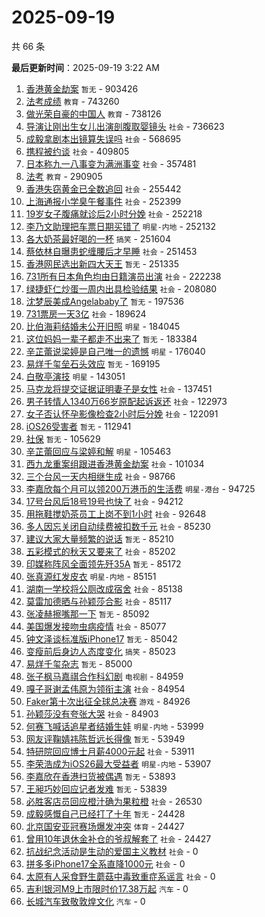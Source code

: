 # 2025-09-19

共 66 条


<!-- BEGIN -->

**最后更新时间**：2025-09-19 3:22 AM
1. [香港黄金劫案](https://m.weibo.cn/search?containerid=100103type%3D1%26t%3D10%26q%3D%23%E9%A6%99%E6%B8%AF%E9%BB%84%E9%87%91%E5%8A%AB%E6%A1%88%23&stream_entry_id=31&isnewpage=1&extparam=seat%3D1%26lcate%3D5001%26filter_type%3Drealtimehot%26q%3D%2523%25E9%25A6%2599%25E6%25B8%25AF%25E9%25BB%2584%25E9%2587%2591%25E5%258A%25AB%25E6%25A1%2588%2523%26band_rank%3D1%26dgr%3D0%26cate%3D5001%26realpos%3D1%26c_type%3D31%26stream_entry_id%3D31%26pos%3D0%26flag%3D16%26display_time%3D1758213250%26pre_seqid%3D17582132504310235533005) `暂无` - 903426
2. [法考成绩](https://m.weibo.cn/search?containerid=100103type%3D1%26t%3D10%26q%3D%E6%B3%95%E8%80%83%E6%88%90%E7%BB%A9&stream_entry_id=31&isnewpage=1&extparam=seat%3D1%26lcate%3D5001%26filter_type%3Drealtimehot%26q%3D%25E6%25B3%2595%25E8%2580%2583%25E6%2588%2590%25E7%25BB%25A9%26band_rank%3D2%26dgr%3D0%26cate%3D5001%26realpos%3D2%26c_type%3D31%26stream_entry_id%3D31%26pos%3D1%26flag%3D1%26display_time%3D1758213250%26pre_seqid%3D17582132504310235533005) `教育` - 743260
3. [做光荣自豪的中国人](https://m.weibo.cn/search?containerid=100103type%3D1%26t%3D10%26q%3D%23%E5%81%9A%E5%85%89%E8%8D%A3%E8%87%AA%E8%B1%AA%E7%9A%84%E4%B8%AD%E5%9B%BD%E4%BA%BA%23&stream_entry_id=31&isnewpage=1&extparam=seat%3D1%26lcate%3D5001%26filter_type%3Drealtimehot%26q%3D%2523%25E5%2581%259A%25E5%2585%2589%25E8%258D%25A3%25E8%2587%25AA%25E8%25B1%25AA%25E7%259A%2584%25E4%25B8%25AD%25E5%259B%25BD%25E4%25BA%25BA%2523%26band_rank%3D3%26dgr%3D0%26cate%3D5001%26realpos%3D3%26c_type%3D31%26stream_entry_id%3D31%26pos%3D2%26flag%3D0%26display_time%3D1758213250%26pre_seqid%3D17582132504310235533005) `教育` - 738126
4. [导演让刚出生女儿出演剖腹取婴镜头](https://m.weibo.cn/search?containerid=100103type%3D1%26t%3D10%26q%3D%23%E5%AF%BC%E6%BC%94%E8%AE%A9%E5%88%9A%E5%87%BA%E7%94%9F%E5%A5%B3%E5%84%BF%E5%87%BA%E6%BC%94%E5%89%96%E8%85%B9%E5%8F%96%E5%A9%B4%E9%95%9C%E5%A4%B4%23&stream_entry_id=31&isnewpage=1&extparam=seat%3D1%26lcate%3D5001%26filter_type%3Drealtimehot%26q%3D%2523%25E5%25AF%25BC%25E6%25BC%2594%25E8%25AE%25A9%25E5%2588%259A%25E5%2587%25BA%25E7%2594%259F%25E5%25A5%25B3%25E5%2584%25BF%25E5%2587%25BA%25E6%25BC%2594%25E5%2589%2596%25E8%2585%25B9%25E5%258F%2596%25E5%25A9%25B4%25E9%2595%259C%25E5%25A4%25B4%2523%26band_rank%3D4%26dgr%3D0%26cate%3D5001%26realpos%3D4%26c_type%3D31%26stream_entry_id%3D31%26pos%3D4%26flag%3D2%26display_time%3D1758213250%26pre_seqid%3D17582132504310235533005) `社会` - 736623
5. [成毅拿剧本出镜算失误吗](https://m.weibo.cn/search?containerid=100103type%3D1%26t%3D10%26q%3D%23%E6%88%90%E6%AF%85%E6%8B%BF%E5%89%A7%E6%9C%AC%E5%87%BA%E9%95%9C%E7%AE%97%E5%A4%B1%E8%AF%AF%E5%90%97%23&stream_entry_id=31&isnewpage=1&extparam=seat%3D1%26lcate%3D5001%26filter_type%3Drealtimehot%26q%3D%2523%25E6%2588%2590%25E6%25AF%2585%25E6%258B%25BF%25E5%2589%25A7%25E6%259C%25AC%25E5%2587%25BA%25E9%2595%259C%25E7%25AE%2597%25E5%25A4%25B1%25E8%25AF%25AF%25E5%2590%2597%2523%26band_rank%3D5%26dgr%3D0%26cate%3D5001%26realpos%3D5%26c_type%3D31%26stream_entry_id%3D31%26pos%3D5%26flag%3D1%26display_time%3D1758213250%26pre_seqid%3D17582132504310235533005) `社会` - 568695
6. [携程被约谈](https://m.weibo.cn/search?containerid=100103type%3D1%26t%3D10%26q%3D%23%E6%90%BA%E7%A8%8B%E8%A2%AB%E7%BA%A6%E8%B0%88%23&stream_entry_id=31&isnewpage=1&extparam=seat%3D1%26lcate%3D5001%26filter_type%3Drealtimehot%26q%3D%2523%25E6%2590%25BA%25E7%25A8%258B%25E8%25A2%25AB%25E7%25BA%25A6%25E8%25B0%2588%2523%26band_rank%3D6%26dgr%3D0%26cate%3D5001%26realpos%3D6%26c_type%3D31%26stream_entry_id%3D31%26pos%3D6%26flag%3D0%26display_time%3D1758213250%26pre_seqid%3D17582132504310235533005) `社会` - 409805
7. [日本称九一八事变为满洲事变](https://m.weibo.cn/search?containerid=100103type%3D1%26t%3D10%26q%3D%23%E6%97%A5%E6%9C%AC%E7%A7%B0%E4%B9%9D%E4%B8%80%E5%85%AB%E4%BA%8B%E5%8F%98%E4%B8%BA%E6%BB%A1%E6%B4%B2%E4%BA%8B%E5%8F%98%23&stream_entry_id=31&isnewpage=1&extparam=seat%3D1%26lcate%3D5001%26filter_type%3Drealtimehot%26q%3D%2523%25E6%2597%25A5%25E6%259C%25AC%25E7%25A7%25B0%25E4%25B9%259D%25E4%25B8%2580%25E5%2585%25AB%25E4%25BA%258B%25E5%258F%2598%25E4%25B8%25BA%25E6%25BB%25A1%25E6%25B4%25B2%25E4%25BA%258B%25E5%258F%2598%2523%26band_rank%3D7%26dgr%3D0%26cate%3D5001%26realpos%3D7%26c_type%3D31%26stream_entry_id%3D31%26pos%3D8%26flag%3D0%26display_time%3D1758213250%26pre_seqid%3D17582132504310235533005) `社会` - 357481
8. [法考](https://m.weibo.cn/search?containerid=100103type%3D1%26t%3D10%26q%3D%E6%B3%95%E8%80%83&stream_entry_id=31&isnewpage=1&extparam=seat%3D1%26lcate%3D5001%26filter_type%3Drealtimehot%26q%3D%25E6%25B3%2595%25E8%2580%2583%26band_rank%3D8%26dgr%3D0%26cate%3D5001%26realpos%3D8%26c_type%3D31%26stream_entry_id%3D31%26pos%3D9%26flag%3D1%26display_time%3D1758213250%26pre_seqid%3D17582132504310235533005) `教育` - 290905
9. [香港失窃黄金已全数追回](https://m.weibo.cn/search?containerid=100103type%3D1%26t%3D10%26q%3D%23%E9%A6%99%E6%B8%AF%E5%A4%B1%E7%AA%83%E9%BB%84%E9%87%91%E5%B7%B2%E5%85%A8%E6%95%B0%E8%BF%BD%E5%9B%9E%23&stream_entry_id=31&isnewpage=1&extparam=seat%3D1%26lcate%3D5001%26filter_type%3Drealtimehot%26q%3D%2523%25E9%25A6%2599%25E6%25B8%25AF%25E5%25A4%25B1%25E7%25AA%2583%25E9%25BB%2584%25E9%2587%2591%25E5%25B7%25B2%25E5%2585%25A8%25E6%2595%25B0%25E8%25BF%25BD%25E5%259B%259E%2523%26band_rank%3D9%26dgr%3D0%26cate%3D5001%26realpos%3D9%26c_type%3D31%26stream_entry_id%3D31%26pos%3D10%26flag%3D0%26display_time%3D1758213250%26pre_seqid%3D17582132504310235533005) `社会` - 255442
10. [上海通报小学臭午餐事件](https://m.weibo.cn/search?containerid=100103type%3D1%26t%3D10%26q%3D%23%E4%B8%8A%E6%B5%B7%E9%80%9A%E6%8A%A5%E5%B0%8F%E5%AD%A6%E8%87%AD%E5%8D%88%E9%A4%90%E4%BA%8B%E4%BB%B6%23&stream_entry_id=31&isnewpage=1&extparam=seat%3D1%26lcate%3D5001%26filter_type%3Drealtimehot%26q%3D%2523%25E4%25B8%258A%25E6%25B5%25B7%25E9%2580%259A%25E6%258A%25A5%25E5%25B0%258F%25E5%25AD%25A6%25E8%2587%25AD%25E5%258D%2588%25E9%25A4%2590%25E4%25BA%258B%25E4%25BB%25B6%2523%26band_rank%3D10%26dgr%3D0%26cate%3D5001%26realpos%3D10%26c_type%3D31%26stream_entry_id%3D31%26pos%3D11%26flag%3D0%26display_time%3D1758213250%26pre_seqid%3D17582132504310235533005) `社会` - 252399
11. [19岁女子腹痛就诊后2小时分娩](https://m.weibo.cn/search?containerid=100103type%3D1%26t%3D10%26q%3D%2319%E5%B2%81%E5%A5%B3%E5%AD%90%E8%85%B9%E7%97%9B%E5%B0%B1%E8%AF%8A%E5%90%8E2%E5%B0%8F%E6%97%B6%E5%88%86%E5%A8%A9%23&stream_entry_id=31&isnewpage=1&extparam=seat%3D1%26lcate%3D5001%26filter_type%3Drealtimehot%26q%3D%252319%25E5%25B2%2581%25E5%25A5%25B3%25E5%25AD%2590%25E8%2585%25B9%25E7%2597%259B%25E5%25B0%25B1%25E8%25AF%258A%25E5%2590%258E2%25E5%25B0%258F%25E6%2597%25B6%25E5%2588%2586%25E5%25A8%25A9%2523%26band_rank%3D11%26dgr%3D0%26cate%3D5001%26realpos%3D11%26c_type%3D31%26stream_entry_id%3D31%26pos%3D12%26flag%3D2%26display_time%3D1758213250%26pre_seqid%3D17582132504310235533005) `社会` - 252218
12. [李乃文助理把车票日期买错了](https://m.weibo.cn/search?containerid=100103type%3D1%26t%3D10%26q%3D%23%E6%9D%8E%E4%B9%83%E6%96%87%E5%8A%A9%E7%90%86%E6%8A%8A%E8%BD%A6%E7%A5%A8%E6%97%A5%E6%9C%9F%E4%B9%B0%E9%94%99%E4%BA%86%23&stream_entry_id=31&isnewpage=1&extparam=seat%3D1%26lcate%3D5001%26filter_type%3Drealtimehot%26q%3D%2523%25E6%259D%258E%25E4%25B9%2583%25E6%2596%2587%25E5%258A%25A9%25E7%2590%2586%25E6%258A%258A%25E8%25BD%25A6%25E7%25A5%25A8%25E6%2597%25A5%25E6%259C%259F%25E4%25B9%25B0%25E9%2594%2599%25E4%25BA%2586%2523%26band_rank%3D12%26dgr%3D0%26cate%3D5001%26realpos%3D12%26c_type%3D31%26stream_entry_id%3D31%26pos%3D13%26flag%3D2%26display_time%3D1758213250%26pre_seqid%3D17582132504310235533005) `明星-内地` - 252132
13. [各大奶茶最好喝的一杯](https://m.weibo.cn/search?containerid=100103type%3D1%26t%3D10%26q%3D%23%E5%90%84%E5%A4%A7%E5%A5%B6%E8%8C%B6%E6%9C%80%E5%A5%BD%E5%96%9D%E7%9A%84%E4%B8%80%E6%9D%AF%23&stream_entry_id=31&isnewpage=1&extparam=seat%3D1%26lcate%3D5001%26filter_type%3Drealtimehot%26q%3D%2523%25E5%2590%2584%25E5%25A4%25A7%25E5%25A5%25B6%25E8%258C%25B6%25E6%259C%2580%25E5%25A5%25BD%25E5%2596%259D%25E7%259A%2584%25E4%25B8%2580%25E6%259D%25AF%2523%26band_rank%3D13%26dgr%3D0%26cate%3D5001%26realpos%3D13%26c_type%3D31%26stream_entry_id%3D31%26pos%3D14%26flag%3D0%26display_time%3D1758213250%26pre_seqid%3D17582132504310235533005) `搞笑` - 251604
14. [蔡依林自曝患蛇缠腰后才早睡](https://m.weibo.cn/search?containerid=100103type%3D1%26t%3D10%26q%3D%23%E8%94%A1%E4%BE%9D%E6%9E%97%E8%87%AA%E6%9B%9D%E6%82%A3%E8%9B%87%E7%BC%A0%E8%85%B0%E5%90%8E%E6%89%8D%E6%97%A9%E7%9D%A1%23&stream_entry_id=31&isnewpage=1&extparam=seat%3D1%26lcate%3D5001%26filter_type%3Drealtimehot%26q%3D%2523%25E8%2594%25A1%25E4%25BE%259D%25E6%259E%2597%25E8%2587%25AA%25E6%259B%259D%25E6%2582%25A3%25E8%259B%2587%25E7%25BC%25A0%25E8%2585%25B0%25E5%2590%258E%25E6%2589%258D%25E6%2597%25A9%25E7%259D%25A1%2523%26band_rank%3D14%26dgr%3D0%26cate%3D5001%26realpos%3D14%26c_type%3D31%26stream_entry_id%3D31%26pos%3D15%26flag%3D0%26display_time%3D1758213250%26pre_seqid%3D17582132504310235533005) `社会` - 251453
15. [香港网民选出新四大天王](https://m.weibo.cn/search?containerid=100103type%3D1%26t%3D10%26q%3D%E9%A6%99%E6%B8%AF%E7%BD%91%E6%B0%91%E9%80%89%E5%87%BA%E6%96%B0%E5%9B%9B%E5%A4%A7%E5%A4%A9%E7%8E%8B&stream_entry_id=31&isnewpage=1&extparam=seat%3D1%26lcate%3D5001%26filter_type%3Drealtimehot%26q%3D%25E9%25A6%2599%25E6%25B8%25AF%25E7%25BD%2591%25E6%25B0%2591%25E9%2580%2589%25E5%2587%25BA%25E6%2596%25B0%25E5%259B%259B%25E5%25A4%25A7%25E5%25A4%25A9%25E7%258E%258B%26band_rank%3D15%26dgr%3D0%26cate%3D5001%26realpos%3D15%26c_type%3D31%26stream_entry_id%3D31%26pos%3D16%26flag%3D1%26display_time%3D1758213250%26pre_seqid%3D17582132504310235533005) `暂无` - 251335
16. [731所有日本角色均由日籍演员出演](https://m.weibo.cn/search?containerid=100103type%3D1%26t%3D10%26q%3D%23731%E6%89%80%E6%9C%89%E6%97%A5%E6%9C%AC%E8%A7%92%E8%89%B2%E5%9D%87%E7%94%B1%E6%97%A5%E7%B1%8D%E6%BC%94%E5%91%98%E5%87%BA%E6%BC%94%23&stream_entry_id=31&isnewpage=1&extparam=seat%3D1%26lcate%3D5001%26filter_type%3Drealtimehot%26q%3D%2523731%25E6%2589%2580%25E6%259C%2589%25E6%2597%25A5%25E6%259C%25AC%25E8%25A7%2592%25E8%2589%25B2%25E5%259D%2587%25E7%2594%25B1%25E6%2597%25A5%25E7%25B1%258D%25E6%25BC%2594%25E5%2591%2598%25E5%2587%25BA%25E6%25BC%2594%2523%26band_rank%3D16%26dgr%3D0%26cate%3D5001%26realpos%3D16%26c_type%3D31%26stream_entry_id%3D31%26pos%3D17%26flag%3D0%26display_time%3D1758213250%26pre_seqid%3D17582132504310235533005) `社会` - 222238
17. [绿捷虾仁炒蛋一周内出具检验结果](https://m.weibo.cn/search?containerid=100103type%3D1%26t%3D10%26q%3D%23%E7%BB%BF%E6%8D%B7%E8%99%BE%E4%BB%81%E7%82%92%E8%9B%8B%E4%B8%80%E5%91%A8%E5%86%85%E5%87%BA%E5%85%B7%E6%A3%80%E9%AA%8C%E7%BB%93%E6%9E%9C%23&stream_entry_id=31&isnewpage=1&extparam=seat%3D1%26lcate%3D5001%26filter_type%3Drealtimehot%26q%3D%2523%25E7%25BB%25BF%25E6%258D%25B7%25E8%2599%25BE%25E4%25BB%2581%25E7%2582%2592%25E8%259B%258B%25E4%25B8%2580%25E5%2591%25A8%25E5%2586%2585%25E5%2587%25BA%25E5%2585%25B7%25E6%25A3%2580%25E9%25AA%258C%25E7%25BB%2593%25E6%259E%259C%2523%26band_rank%3D17%26dgr%3D0%26cate%3D5001%26realpos%3D17%26c_type%3D31%26stream_entry_id%3D31%26pos%3D18%26flag%3D1%26display_time%3D1758213250%26pre_seqid%3D17582132504310235533005) `社会` - 208080
18. [沈梦辰美成Angelababy了](https://m.weibo.cn/search?containerid=100103type%3D1%26t%3D10%26q%3D%E6%B2%88%E6%A2%A6%E8%BE%B0%E7%BE%8E%E6%88%90Angelababy%E4%BA%86&stream_entry_id=31&isnewpage=1&extparam=seat%3D1%26lcate%3D5001%26filter_type%3Drealtimehot%26q%3D%25E6%25B2%2588%25E6%25A2%25A6%25E8%25BE%25B0%25E7%25BE%258E%25E6%2588%2590Angelababy%25E4%25BA%2586%26band_rank%3D18%26dgr%3D0%26cate%3D5001%26realpos%3D18%26c_type%3D31%26stream_entry_id%3D31%26pos%3D19%26flag%3D0%26display_time%3D1758213250%26pre_seqid%3D17582132504310235533005) `暂无` - 197536
19. [731票房一天3亿](https://m.weibo.cn/search?containerid=100103type%3D1%26t%3D10%26q%3D%23731%E7%A5%A8%E6%88%BF%E4%B8%80%E5%A4%A93%E4%BA%BF%23&stream_entry_id=31&isnewpage=1&extparam=seat%3D1%26lcate%3D5001%26filter_type%3Drealtimehot%26q%3D%2523731%25E7%25A5%25A8%25E6%2588%25BF%25E4%25B8%2580%25E5%25A4%25A93%25E4%25BA%25BF%2523%26band_rank%3D19%26dgr%3D0%26cate%3D5001%26realpos%3D19%26c_type%3D31%26stream_entry_id%3D31%26pos%3D20%26flag%3D0%26display_time%3D1758213250%26pre_seqid%3D17582132504310235533005) `社会` - 189624
20. [比伯海莉结婚未公开旧照](https://m.weibo.cn/search?containerid=100103type%3D1%26t%3D10%26q%3D%23%E6%AF%94%E4%BC%AF%E6%B5%B7%E8%8E%89%E7%BB%93%E5%A9%9A%E6%9C%AA%E5%85%AC%E5%BC%80%E6%97%A7%E7%85%A7%23&stream_entry_id=31&isnewpage=1&extparam=seat%3D1%26lcate%3D5001%26filter_type%3Drealtimehot%26q%3D%2523%25E6%25AF%2594%25E4%25BC%25AF%25E6%25B5%25B7%25E8%258E%2589%25E7%25BB%2593%25E5%25A9%259A%25E6%259C%25AA%25E5%2585%25AC%25E5%25BC%2580%25E6%2597%25A7%25E7%2585%25A7%2523%26band_rank%3D20%26dgr%3D0%26cate%3D5001%26realpos%3D20%26c_type%3D31%26stream_entry_id%3D31%26pos%3D21%26flag%3D0%26display_time%3D1758213250%26pre_seqid%3D17582132504310235533005) `明星` - 184045
21. [这位妈妈一辈子都走不出来了](https://m.weibo.cn/search?containerid=100103type%3D1%26t%3D10%26q%3D%E8%BF%99%E4%BD%8D%E5%A6%88%E5%A6%88%E4%B8%80%E8%BE%88%E5%AD%90%E9%83%BD%E8%B5%B0%E4%B8%8D%E5%87%BA%E6%9D%A5%E4%BA%86&stream_entry_id=31&isnewpage=1&extparam=seat%3D1%26lcate%3D5001%26filter_type%3Drealtimehot%26q%3D%25E8%25BF%2599%25E4%25BD%258D%25E5%25A6%2588%25E5%25A6%2588%25E4%25B8%2580%25E8%25BE%2588%25E5%25AD%2590%25E9%2583%25BD%25E8%25B5%25B0%25E4%25B8%258D%25E5%2587%25BA%25E6%259D%25A5%25E4%25BA%2586%26band_rank%3D21%26dgr%3D0%26cate%3D5001%26realpos%3D21%26c_type%3D31%26stream_entry_id%3D31%26pos%3D22%26flag%3D0%26display_time%3D1758213250%26pre_seqid%3D17582132504310235533005) `暂无` - 183384
22. [辛芷蕾说梁婷是自己唯一的遗憾](https://m.weibo.cn/search?containerid=100103type%3D1%26t%3D10%26q%3D%23%E8%BE%9B%E8%8A%B7%E8%95%BE%E8%AF%B4%E6%A2%81%E5%A9%B7%E6%98%AF%E8%87%AA%E5%B7%B1%E5%94%AF%E4%B8%80%E7%9A%84%E9%81%97%E6%86%BE%23&stream_entry_id=31&isnewpage=1&extparam=seat%3D1%26lcate%3D5001%26filter_type%3Drealtimehot%26q%3D%2523%25E8%25BE%259B%25E8%258A%25B7%25E8%2595%25BE%25E8%25AF%25B4%25E6%25A2%2581%25E5%25A9%25B7%25E6%2598%25AF%25E8%2587%25AA%25E5%25B7%25B1%25E5%2594%25AF%25E4%25B8%2580%25E7%259A%2584%25E9%2581%2597%25E6%2586%25BE%2523%26band_rank%3D22%26dgr%3D0%26cate%3D5001%26realpos%3D22%26c_type%3D31%26stream_entry_id%3D31%26pos%3D23%26flag%3D1%26display_time%3D1758213250%26pre_seqid%3D17582132504310235533005) `明星` - 176040
23. [易烊千玺垒石头效应](https://m.weibo.cn/search?containerid=100103type%3D1%26t%3D10%26q%3D%23%E6%98%93%E7%83%8A%E5%8D%83%E7%8E%BA%E5%9E%92%E7%9F%B3%E5%A4%B4%E6%95%88%E5%BA%94%23&stream_entry_id=31&isnewpage=1&extparam=seat%3D1%26lcate%3D5001%26filter_type%3Drealtimehot%26q%3D%2523%25E6%2598%2593%25E7%2583%258A%25E5%258D%2583%25E7%258E%25BA%25E5%259E%2592%25E7%259F%25B3%25E5%25A4%25B4%25E6%2595%2588%25E5%25BA%2594%2523%26band_rank%3D23%26dgr%3D0%26cate%3D5001%26realpos%3D23%26c_type%3D31%26stream_entry_id%3D31%26pos%3D24%26flag%3D0%26display_time%3D1758213250%26pre_seqid%3D17582132504310235533005) `暂无` - 169195
24. [白敬亭演技](https://m.weibo.cn/search?containerid=100103type%3D1%26t%3D10%26q%3D%E7%99%BD%E6%95%AC%E4%BA%AD%E6%BC%94%E6%8A%80&stream_entry_id=31&isnewpage=1&extparam=seat%3D1%26lcate%3D5001%26filter_type%3Drealtimehot%26q%3D%25E7%2599%25BD%25E6%2595%25AC%25E4%25BA%25AD%25E6%25BC%2594%25E6%258A%2580%26band_rank%3D24%26dgr%3D0%26cate%3D5001%26realpos%3D24%26c_type%3D31%26stream_entry_id%3D31%26pos%3D25%26flag%3D0%26display_time%3D1758213250%26pre_seqid%3D17582132504310235533005) `明星` - 143051
25. [马克龙将提交证据证明妻子是女性](https://m.weibo.cn/search?containerid=100103type%3D1%26t%3D10%26q%3D%23%E9%A9%AC%E5%85%8B%E9%BE%99%E5%B0%86%E6%8F%90%E4%BA%A4%E8%AF%81%E6%8D%AE%E8%AF%81%E6%98%8E%E5%A6%BB%E5%AD%90%E6%98%AF%E5%A5%B3%E6%80%A7%23&stream_entry_id=31&isnewpage=1&extparam=seat%3D1%26lcate%3D5001%26filter_type%3Drealtimehot%26q%3D%2523%25E9%25A9%25AC%25E5%2585%258B%25E9%25BE%2599%25E5%25B0%2586%25E6%258F%2590%25E4%25BA%25A4%25E8%25AF%2581%25E6%258D%25AE%25E8%25AF%2581%25E6%2598%258E%25E5%25A6%25BB%25E5%25AD%2590%25E6%2598%25AF%25E5%25A5%25B3%25E6%2580%25A7%2523%26band_rank%3D25%26dgr%3D0%26cate%3D5001%26realpos%3D25%26c_type%3D31%26stream_entry_id%3D31%26pos%3D26%26flag%3D0%26display_time%3D1758213250%26pre_seqid%3D17582132504310235533005) `社会` - 137451
26. [男子转情人1340万66岁原配起诉返还](https://m.weibo.cn/search?containerid=100103type%3D1%26t%3D10%26q%3D%23%E7%94%B7%E5%AD%90%E8%BD%AC%E6%83%85%E4%BA%BA1340%E4%B8%8766%E5%B2%81%E5%8E%9F%E9%85%8D%E8%B5%B7%E8%AF%89%E8%BF%94%E8%BF%98%23&stream_entry_id=31&isnewpage=1&extparam=seat%3D1%26lcate%3D5001%26filter_type%3Drealtimehot%26q%3D%2523%25E7%2594%25B7%25E5%25AD%2590%25E8%25BD%25AC%25E6%2583%2585%25E4%25BA%25BA1340%25E4%25B8%258766%25E5%25B2%2581%25E5%258E%259F%25E9%2585%258D%25E8%25B5%25B7%25E8%25AF%2589%25E8%25BF%2594%25E8%25BF%2598%2523%26band_rank%3D26%26dgr%3D0%26cate%3D5001%26realpos%3D26%26c_type%3D31%26stream_entry_id%3D31%26pos%3D27%26flag%3D1%26display_time%3D1758213250%26pre_seqid%3D17582132504310235533005) `社会` - 122973
27. [女子否认怀孕影像检查2小时后分娩](https://m.weibo.cn/search?containerid=100103type%3D1%26t%3D10%26q%3D%23%E5%A5%B3%E5%AD%90%E5%90%A6%E8%AE%A4%E6%80%80%E5%AD%95%E5%BD%B1%E5%83%8F%E6%A3%80%E6%9F%A52%E5%B0%8F%E6%97%B6%E5%90%8E%E5%88%86%E5%A8%A9%23&stream_entry_id=31&isnewpage=1&extparam=seat%3D1%26lcate%3D5001%26filter_type%3Drealtimehot%26q%3D%2523%25E5%25A5%25B3%25E5%25AD%2590%25E5%2590%25A6%25E8%25AE%25A4%25E6%2580%2580%25E5%25AD%2595%25E5%25BD%25B1%25E5%2583%258F%25E6%25A3%2580%25E6%259F%25A52%25E5%25B0%258F%25E6%2597%25B6%25E5%2590%258E%25E5%2588%2586%25E5%25A8%25A9%2523%26band_rank%3D27%26dgr%3D0%26cate%3D5001%26realpos%3D27%26c_type%3D31%26stream_entry_id%3D31%26pos%3D28%26flag%3D1%26display_time%3D1758213250%26pre_seqid%3D17582132504310235533005) `社会` - 122091
28. [iOS26受害者](https://m.weibo.cn/search?containerid=100103type%3D1%26t%3D10%26q%3DiOS26%E5%8F%97%E5%AE%B3%E8%80%85&stream_entry_id=31&isnewpage=1&extparam=seat%3D1%26lcate%3D5001%26filter_type%3Drealtimehot%26q%3DiOS26%25E5%258F%2597%25E5%25AE%25B3%25E8%2580%2585%26band_rank%3D28%26dgr%3D0%26cate%3D5001%26realpos%3D28%26c_type%3D31%26stream_entry_id%3D31%26pos%3D29%26flag%3D1%26display_time%3D1758213250%26pre_seqid%3D17582132504310235533005) `暂无` - 112941
29. [社保](https://m.weibo.cn/search?containerid=100103type%3D1%26t%3D10%26q%3D%E7%A4%BE%E4%BF%9D&stream_entry_id=31&isnewpage=1&extparam=seat%3D1%26lcate%3D5001%26filter_type%3Drealtimehot%26q%3D%25E7%25A4%25BE%25E4%25BF%259D%26band_rank%3D29%26dgr%3D0%26cate%3D5001%26realpos%3D29%26c_type%3D31%26stream_entry_id%3D31%26pos%3D30%26flag%3D0%26display_time%3D1758213250%26pre_seqid%3D17582132504310235533005) `暂无` - 105629
30. [辛芷蕾回应与梁婷和解](https://m.weibo.cn/search?containerid=100103type%3D1%26t%3D10%26q%3D%23%E8%BE%9B%E8%8A%B7%E8%95%BE%E5%9B%9E%E5%BA%94%E4%B8%8E%E6%A2%81%E5%A9%B7%E5%92%8C%E8%A7%A3%23&stream_entry_id=31&isnewpage=1&extparam=seat%3D1%26lcate%3D5001%26filter_type%3Drealtimehot%26q%3D%2523%25E8%25BE%259B%25E8%258A%25B7%25E8%2595%25BE%25E5%259B%259E%25E5%25BA%2594%25E4%25B8%258E%25E6%25A2%2581%25E5%25A9%25B7%25E5%2592%258C%25E8%25A7%25A3%2523%26band_rank%3D46%26dgr%3D0%26cate%3D5001%26realpos%3D46%26c_type%3D31%26stream_entry_id%3D31%26pos%3D47%26flag%3D1%26display_time%3D1758213250%26pre_seqid%3D17582132504310235533005) `明星` - 105463
31. [西九龙重案组跟进香港黄金劫案](https://m.weibo.cn/search?containerid=100103type%3D1%26t%3D10%26q%3D%23%E8%A5%BF%E4%B9%9D%E9%BE%99%E9%87%8D%E6%A1%88%E7%BB%84%E8%B7%9F%E8%BF%9B%E9%A6%99%E6%B8%AF%E9%BB%84%E9%87%91%E5%8A%AB%E6%A1%88%23&stream_entry_id=31&isnewpage=1&extparam=seat%3D1%26lcate%3D5001%26filter_type%3Drealtimehot%26q%3D%2523%25E8%25A5%25BF%25E4%25B9%259D%25E9%25BE%2599%25E9%2587%258D%25E6%25A1%2588%25E7%25BB%2584%25E8%25B7%259F%25E8%25BF%259B%25E9%25A6%2599%25E6%25B8%25AF%25E9%25BB%2584%25E9%2587%2591%25E5%258A%25AB%25E6%25A1%2588%2523%26band_rank%3D30%26dgr%3D0%26cate%3D5001%26realpos%3D30%26c_type%3D31%26stream_entry_id%3D31%26pos%3D31%26flag%3D0%26display_time%3D1758213250%26pre_seqid%3D17582132504310235533005) `社会` - 101034
32. [三个台风一天内相继生成](https://m.weibo.cn/search?containerid=100103type%3D1%26t%3D10%26q%3D%23%E4%B8%89%E4%B8%AA%E5%8F%B0%E9%A3%8E%E4%B8%80%E5%A4%A9%E5%86%85%E7%9B%B8%E7%BB%A7%E7%94%9F%E6%88%90%23&stream_entry_id=31&isnewpage=1&extparam=seat%3D1%26lcate%3D5001%26filter_type%3Drealtimehot%26q%3D%2523%25E4%25B8%2589%25E4%25B8%25AA%25E5%258F%25B0%25E9%25A3%258E%25E4%25B8%2580%25E5%25A4%25A9%25E5%2586%2585%25E7%259B%25B8%25E7%25BB%25A7%25E7%2594%259F%25E6%2588%2590%2523%26band_rank%3D31%26dgr%3D0%26cate%3D5001%26realpos%3D31%26c_type%3D31%26stream_entry_id%3D31%26pos%3D32%26flag%3D1%26display_time%3D1758213250%26pre_seqid%3D17582132504310235533005) `社会` - 98766
33. [李嘉欣每个月可以领200万港币的生活费](https://m.weibo.cn/search?containerid=100103type%3D1%26t%3D10%26q%3D%23%E6%9D%8E%E5%98%89%E6%AC%A3%E6%AF%8F%E4%B8%AA%E6%9C%88%E5%8F%AF%E4%BB%A5%E9%A2%86200%E4%B8%87%E6%B8%AF%E5%B8%81%E7%9A%84%E7%94%9F%E6%B4%BB%E8%B4%B9%23&stream_entry_id=31&isnewpage=1&extparam=seat%3D1%26filter_type%3Drealtimehot%26c_type%3D31%26flag%3D1%26cate%3D5001%26lcate%3D5001%26realpos%3D25%26stream_entry_id%3D31%26dgr%3D0%26q%3D%2523%25E6%259D%258E%25E5%2598%2589%25E6%25AC%25A3%25E6%25AF%258F%25E4%25B8%25AA%25E6%259C%2588%25E5%258F%25AF%25E4%25BB%25A5%25E9%25A2%2586200%25E4%25B8%2587%25E6%25B8%25AF%25E5%25B8%2581%25E7%259A%2584%25E7%2594%259F%25E6%25B4%25BB%25E8%25B4%25B9%2523%26pos%3D25%26band_rank%3D25%26display_time%3D1758216285%26pre_seqid%3D17582162853850234839532) `明星-港台` - 94725
34. [17号台风后18号19号也快了](https://m.weibo.cn/search?containerid=100103type%3D1%26t%3D10%26q%3D%2317%E5%8F%B7%E5%8F%B0%E9%A3%8E%E5%90%8E18%E5%8F%B719%E5%8F%B7%E4%B9%9F%E5%BF%AB%E4%BA%86%23&stream_entry_id=31&isnewpage=1&extparam=seat%3D1%26lcate%3D5001%26filter_type%3Drealtimehot%26q%3D%252317%25E5%258F%25B7%25E5%258F%25B0%25E9%25A3%258E%25E5%2590%258E18%25E5%258F%25B719%25E5%258F%25B7%25E4%25B9%259F%25E5%25BF%25AB%25E4%25BA%2586%2523%26band_rank%3D32%26dgr%3D0%26cate%3D5001%26realpos%3D32%26c_type%3D31%26stream_entry_id%3D31%26pos%3D33%26flag%3D1%26display_time%3D1758213250%26pre_seqid%3D17582132504310235533005) `社会` - 94212
35. [用拖鞋搅奶茶员工上岗不到1小时](https://m.weibo.cn/search?containerid=100103type%3D1%26t%3D10%26q%3D%23%E7%94%A8%E6%8B%96%E9%9E%8B%E6%90%85%E5%A5%B6%E8%8C%B6%E5%91%98%E5%B7%A5%E4%B8%8A%E5%B2%97%E4%B8%8D%E5%88%B01%E5%B0%8F%E6%97%B6%23&stream_entry_id=31&isnewpage=1&extparam=seat%3D1%26lcate%3D5001%26filter_type%3Drealtimehot%26q%3D%2523%25E7%2594%25A8%25E6%258B%2596%25E9%259E%258B%25E6%2590%2585%25E5%25A5%25B6%25E8%258C%25B6%25E5%2591%2598%25E5%25B7%25A5%25E4%25B8%258A%25E5%25B2%2597%25E4%25B8%258D%25E5%2588%25B01%25E5%25B0%258F%25E6%2597%25B6%2523%26band_rank%3D33%26dgr%3D0%26cate%3D5001%26realpos%3D33%26c_type%3D31%26stream_entry_id%3D31%26pos%3D34%26flag%3D0%26display_time%3D1758213250%26pre_seqid%3D17582132504310235533005) `社会` - 92648
36. [多人因忘关闭自动续费被扣数千元](https://m.weibo.cn/search?containerid=100103type%3D1%26t%3D10%26q%3D%23%E5%A4%9A%E4%BA%BA%E5%9B%A0%E5%BF%98%E5%85%B3%E9%97%AD%E8%87%AA%E5%8A%A8%E7%BB%AD%E8%B4%B9%E8%A2%AB%E6%89%A3%E6%95%B0%E5%8D%83%E5%85%83%23&stream_entry_id=31&isnewpage=1&extparam=seat%3D1%26lcate%3D5001%26filter_type%3Drealtimehot%26q%3D%2523%25E5%25A4%259A%25E4%25BA%25BA%25E5%259B%25A0%25E5%25BF%2598%25E5%2585%25B3%25E9%2597%25AD%25E8%2587%25AA%25E5%258A%25A8%25E7%25BB%25AD%25E8%25B4%25B9%25E8%25A2%25AB%25E6%2589%25A3%25E6%2595%25B0%25E5%258D%2583%25E5%2585%2583%2523%26band_rank%3D34%26dgr%3D0%26cate%3D5001%26realpos%3D34%26c_type%3D31%26stream_entry_id%3D31%26pos%3D35%26flag%3D0%26display_time%3D1758213250%26pre_seqid%3D17582132504310235533005) `社会` - 85230
37. [建议大家大量频繁的说话](https://m.weibo.cn/search?containerid=100103type%3D1%26t%3D10%26q%3D%E5%BB%BA%E8%AE%AE%E5%A4%A7%E5%AE%B6%E5%A4%A7%E9%87%8F%E9%A2%91%E7%B9%81%E7%9A%84%E8%AF%B4%E8%AF%9D&stream_entry_id=31&isnewpage=1&extparam=seat%3D1%26lcate%3D5001%26filter_type%3Drealtimehot%26q%3D%25E5%25BB%25BA%25E8%25AE%25AE%25E5%25A4%25A7%25E5%25AE%25B6%25E5%25A4%25A7%25E9%2587%258F%25E9%25A2%2591%25E7%25B9%2581%25E7%259A%2584%25E8%25AF%25B4%25E8%25AF%259D%26band_rank%3D35%26dgr%3D0%26cate%3D5001%26realpos%3D35%26c_type%3D31%26stream_entry_id%3D31%26pos%3D36%26flag%3D0%26display_time%3D1758213250%26pre_seqid%3D17582132504310235533005) `暂无` - 85210
38. [五彩模式的秋天又要来了](https://m.weibo.cn/search?containerid=100103type%3D1%26t%3D10%26q%3D%23%E4%BA%94%E5%BD%A9%E6%A8%A1%E5%BC%8F%E7%9A%84%E7%A7%8B%E5%A4%A9%E5%8F%88%E8%A6%81%E6%9D%A5%E4%BA%86%23&stream_entry_id=31&isnewpage=1&extparam=seat%3D1%26lcate%3D5001%26filter_type%3Drealtimehot%26q%3D%2523%25E4%25BA%2594%25E5%25BD%25A9%25E6%25A8%25A1%25E5%25BC%258F%25E7%259A%2584%25E7%25A7%258B%25E5%25A4%25A9%25E5%258F%2588%25E8%25A6%2581%25E6%259D%25A5%25E4%25BA%2586%2523%26band_rank%3D36%26dgr%3D0%26cate%3D5001%26realpos%3D36%26c_type%3D31%26stream_entry_id%3D31%26pos%3D37%26flag%3D1%26display_time%3D1758213250%26pre_seqid%3D17582132504310235533005) `社会` - 85202
39. [印媒称阵风全面领先歼35A](https://m.weibo.cn/search?containerid=100103type%3D1%26t%3D10%26q%3D%23%E5%8D%B0%E5%AA%92%E7%A7%B0%E9%98%B5%E9%A3%8E%E5%85%A8%E9%9D%A2%E9%A2%86%E5%85%88%E6%AD%BC35A%23&stream_entry_id=31&isnewpage=1&extparam=seat%3D1%26lcate%3D5001%26filter_type%3Drealtimehot%26q%3D%2523%25E5%258D%25B0%25E5%25AA%2592%25E7%25A7%25B0%25E9%2598%25B5%25E9%25A3%258E%25E5%2585%25A8%25E9%259D%25A2%25E9%25A2%2586%25E5%2585%2588%25E6%25AD%25BC35A%2523%26band_rank%3D37%26dgr%3D0%26cate%3D5001%26realpos%3D37%26c_type%3D31%26stream_entry_id%3D31%26pos%3D38%26flag%3D1%26display_time%3D1758213250%26pre_seqid%3D17582132504310235533005) `暂无` - 85172
40. [张真源红发皮衣](https://m.weibo.cn/search?containerid=100103type%3D1%26t%3D10%26q%3D%23%E5%BC%A0%E7%9C%9F%E6%BA%90%E7%BA%A2%E5%8F%91%E7%9A%AE%E8%A1%A3%23&stream_entry_id=31&isnewpage=1&extparam=seat%3D1%26lcate%3D5001%26filter_type%3Drealtimehot%26q%3D%2523%25E5%25BC%25A0%25E7%259C%259F%25E6%25BA%2590%25E7%25BA%25A2%25E5%258F%2591%25E7%259A%25AE%25E8%25A1%25A3%2523%26band_rank%3D38%26dgr%3D0%26cate%3D5001%26realpos%3D38%26c_type%3D31%26stream_entry_id%3D31%26pos%3D39%26flag%3D1%26display_time%3D1758213250%26pre_seqid%3D17582132504310235533005) `明星-内地` - 85151
41. [湖南一学校将公厕改成宿舍](https://m.weibo.cn/search?containerid=100103type%3D1%26t%3D10%26q%3D%23%E6%B9%96%E5%8D%97%E4%B8%80%E5%AD%A6%E6%A0%A1%E5%B0%86%E5%85%AC%E5%8E%95%E6%94%B9%E6%88%90%E5%AE%BF%E8%88%8D%23&stream_entry_id=31&isnewpage=1&extparam=seat%3D1%26lcate%3D5001%26filter_type%3Drealtimehot%26q%3D%2523%25E6%25B9%2596%25E5%258D%2597%25E4%25B8%2580%25E5%25AD%25A6%25E6%25A0%25A1%25E5%25B0%2586%25E5%2585%25AC%25E5%258E%2595%25E6%2594%25B9%25E6%2588%2590%25E5%25AE%25BF%25E8%2588%258D%2523%26band_rank%3D39%26dgr%3D0%26cate%3D5001%26realpos%3D39%26c_type%3D31%26stream_entry_id%3D31%26pos%3D40%26flag%3D0%26display_time%3D1758213250%26pre_seqid%3D17582132504310235533005) `社会` - 85138
42. [莫雷加德晒与孙颖莎合影](https://m.weibo.cn/search?containerid=100103type%3D1%26t%3D10%26q%3D%23%E8%8E%AB%E9%9B%B7%E5%8A%A0%E5%BE%B7%E6%99%92%E4%B8%8E%E5%AD%99%E9%A2%96%E8%8E%8E%E5%90%88%E5%BD%B1%23&stream_entry_id=31&isnewpage=1&extparam=seat%3D1%26lcate%3D5001%26filter_type%3Drealtimehot%26q%3D%2523%25E8%258E%25AB%25E9%259B%25B7%25E5%258A%25A0%25E5%25BE%25B7%25E6%2599%2592%25E4%25B8%258E%25E5%25AD%2599%25E9%25A2%2596%25E8%258E%258E%25E5%2590%2588%25E5%25BD%25B1%2523%26band_rank%3D40%26dgr%3D0%26cate%3D5001%26realpos%3D40%26c_type%3D31%26stream_entry_id%3D31%26pos%3D41%26flag%3D0%26display_time%3D1758213250%26pre_seqid%3D17582132504310235533005) `社会` - 85117
43. [张凌赫擦嘴那一下](https://m.weibo.cn/search?containerid=100103type%3D1%26t%3D10%26q%3D%E5%BC%A0%E5%87%8C%E8%B5%AB%E6%93%A6%E5%98%B4%E9%82%A3%E4%B8%80%E4%B8%8B&stream_entry_id=31&isnewpage=1&extparam=seat%3D1%26lcate%3D5001%26filter_type%3Drealtimehot%26q%3D%25E5%25BC%25A0%25E5%2587%258C%25E8%25B5%25AB%25E6%2593%25A6%25E5%2598%25B4%25E9%2582%25A3%25E4%25B8%2580%25E4%25B8%258B%26band_rank%3D41%26dgr%3D0%26cate%3D5001%26realpos%3D41%26c_type%3D31%26stream_entry_id%3D31%26pos%3D42%26flag%3D1%26display_time%3D1758213250%26pre_seqid%3D17582132504310235533005) `暂无` - 85092
44. [美国爆发接吻虫病疫情](https://m.weibo.cn/search?containerid=100103type%3D1%26t%3D10%26q%3D%23%E7%BE%8E%E5%9B%BD%E7%88%86%E5%8F%91%E6%8E%A5%E5%90%BB%E8%99%AB%E7%97%85%E7%96%AB%E6%83%85%23&stream_entry_id=31&isnewpage=1&extparam=seat%3D1%26lcate%3D5001%26filter_type%3Drealtimehot%26q%3D%2523%25E7%25BE%258E%25E5%259B%25BD%25E7%2588%2586%25E5%258F%2591%25E6%258E%25A5%25E5%2590%25BB%25E8%2599%25AB%25E7%2597%2585%25E7%2596%25AB%25E6%2583%2585%2523%26band_rank%3D42%26dgr%3D0%26cate%3D5001%26realpos%3D42%26c_type%3D31%26stream_entry_id%3D31%26pos%3D43%26flag%3D0%26display_time%3D1758213250%26pre_seqid%3D17582132504310235533005) `社会` - 85077
45. [钟文泽谈标准版iPhone17](https://m.weibo.cn/search?containerid=100103type%3D1%26t%3D10%26q%3D%E9%92%9F%E6%96%87%E6%B3%BD%E8%B0%88%E6%A0%87%E5%87%86%E7%89%88iPhone17&stream_entry_id=31&isnewpage=1&extparam=seat%3D1%26lcate%3D5001%26filter_type%3Drealtimehot%26q%3D%25E9%2592%259F%25E6%2596%2587%25E6%25B3%25BD%25E8%25B0%2588%25E6%25A0%2587%25E5%2587%2586%25E7%2589%2588iPhone17%26band_rank%3D43%26dgr%3D0%26cate%3D5001%26realpos%3D43%26c_type%3D31%26stream_entry_id%3D31%26pos%3D44%26flag%3D0%26display_time%3D1758213250%26pre_seqid%3D17582132504310235533005) `暂无` - 85042
46. [变瘦前后身边人态度变化](https://m.weibo.cn/search?containerid=100103type%3D1%26t%3D10%26q%3D%E5%8F%98%E7%98%A6%E5%89%8D%E5%90%8E%E8%BA%AB%E8%BE%B9%E4%BA%BA%E6%80%81%E5%BA%A6%E5%8F%98%E5%8C%96&stream_entry_id=31&isnewpage=1&extparam=seat%3D1%26lcate%3D5001%26filter_type%3Drealtimehot%26q%3D%25E5%258F%2598%25E7%2598%25A6%25E5%2589%258D%25E5%2590%258E%25E8%25BA%25AB%25E8%25BE%25B9%25E4%25BA%25BA%25E6%2580%2581%25E5%25BA%25A6%25E5%258F%2598%25E5%258C%2596%26band_rank%3D44%26dgr%3D0%26cate%3D5001%26realpos%3D44%26c_type%3D31%26stream_entry_id%3D31%26pos%3D45%26flag%3D1%26display_time%3D1758213250%26pre_seqid%3D17582132504310235533005) `搞笑` - 85023
47. [易烊千玺杂志](https://m.weibo.cn/search?containerid=100103type%3D1%26t%3D10%26q%3D%E6%98%93%E7%83%8A%E5%8D%83%E7%8E%BA%E6%9D%82%E5%BF%97&stream_entry_id=31&isnewpage=1&extparam=seat%3D1%26lcate%3D5001%26filter_type%3Drealtimehot%26q%3D%25E6%2598%2593%25E7%2583%258A%25E5%258D%2583%25E7%258E%25BA%25E6%259D%2582%25E5%25BF%2597%26band_rank%3D45%26dgr%3D0%26cate%3D5001%26realpos%3D45%26c_type%3D31%26stream_entry_id%3D31%26pos%3D46%26flag%3D0%26display_time%3D1758213250%26pre_seqid%3D17582132504310235533005) `暂无` - 85000
48. [张子枫马嘉祺合作科幻剧](https://m.weibo.cn/search?containerid=100103type%3D1%26t%3D10%26q%3D%23%E5%BC%A0%E5%AD%90%E6%9E%AB%E9%A9%AC%E5%98%89%E7%A5%BA%E5%90%88%E4%BD%9C%E7%A7%91%E5%B9%BB%E5%89%A7%23&stream_entry_id=31&isnewpage=1&extparam=seat%3D1%26lcate%3D5001%26filter_type%3Drealtimehot%26q%3D%2523%25E5%25BC%25A0%25E5%25AD%2590%25E6%259E%25AB%25E9%25A9%25AC%25E5%2598%2589%25E7%25A5%25BA%25E5%2590%2588%25E4%25BD%259C%25E7%25A7%2591%25E5%25B9%25BB%25E5%2589%25A7%2523%26band_rank%3D47%26dgr%3D0%26cate%3D5001%26realpos%3D47%26c_type%3D31%26stream_entry_id%3D31%26pos%3D48%26flag%3D0%26display_time%3D1758213250%26pre_seqid%3D17582132504310235533005) `电视剧` - 84959
49. [嘎子哥谢孟伟原为领衔主演](https://m.weibo.cn/search?containerid=100103type%3D1%26t%3D10%26q%3D%23%E5%98%8E%E5%AD%90%E5%93%A5%E8%B0%A2%E5%AD%9F%E4%BC%9F%E5%8E%9F%E4%B8%BA%E9%A2%86%E8%A1%94%E4%B8%BB%E6%BC%94%23&stream_entry_id=31&isnewpage=1&extparam=seat%3D1%26lcate%3D5001%26filter_type%3Drealtimehot%26q%3D%2523%25E5%2598%258E%25E5%25AD%2590%25E5%2593%25A5%25E8%25B0%25A2%25E5%25AD%259F%25E4%25BC%259F%25E5%258E%259F%25E4%25B8%25BA%25E9%25A2%2586%25E8%25A1%2594%25E4%25B8%25BB%25E6%25BC%2594%2523%26band_rank%3D48%26dgr%3D0%26cate%3D5001%26realpos%3D48%26c_type%3D31%26stream_entry_id%3D31%26pos%3D49%26flag%3D0%26display_time%3D1758213250%26pre_seqid%3D17582132504310235533005) `社会` - 84954
50. [Faker第十次出征全球总决赛](https://m.weibo.cn/search?containerid=100103type%3D1%26t%3D10%26q%3D%23Faker%E7%AC%AC%E5%8D%81%E6%AC%A1%E5%87%BA%E5%BE%81%E5%85%A8%E7%90%83%E6%80%BB%E5%86%B3%E8%B5%9B%23&stream_entry_id=31&isnewpage=1&extparam=seat%3D1%26lcate%3D5001%26filter_type%3Drealtimehot%26q%3D%2523Faker%25E7%25AC%25AC%25E5%258D%2581%25E6%25AC%25A1%25E5%2587%25BA%25E5%25BE%2581%25E5%2585%25A8%25E7%2590%2583%25E6%2580%25BB%25E5%2586%25B3%25E8%25B5%259B%2523%26band_rank%3D49%26dgr%3D0%26cate%3D5001%26realpos%3D49%26c_type%3D31%26stream_entry_id%3D31%26pos%3D50%26flag%3D1%26display_time%3D1758213250%26pre_seqid%3D17582132504310235533005) `游戏` - 84926
51. [孙颖莎没有夸张大哭](https://m.weibo.cn/search?containerid=100103type%3D1%26t%3D10%26q%3D%23%E5%AD%99%E9%A2%96%E8%8E%8E%E6%B2%A1%E6%9C%89%E5%A4%B8%E5%BC%A0%E5%A4%A7%E5%93%AD%23&stream_entry_id=31&isnewpage=1&extparam=seat%3D1%26lcate%3D5001%26filter_type%3Drealtimehot%26q%3D%2523%25E5%25AD%2599%25E9%25A2%2596%25E8%258E%258E%25E6%25B2%25A1%25E6%259C%2589%25E5%25A4%25B8%25E5%25BC%25A0%25E5%25A4%25A7%25E5%2593%25AD%2523%26band_rank%3D50%26dgr%3D0%26cate%3D5001%26realpos%3D50%26c_type%3D31%26stream_entry_id%3D31%26pos%3D51%26flag%3D1%26display_time%3D1758213250%26pre_seqid%3D17582132504310235533005) `社会` - 84903
52. [何赛飞喊话追星者结婚生娃](https://m.weibo.cn/search?containerid=100103type%3D1%26t%3D10%26q%3D%23%E4%BD%95%E8%B5%9B%E9%A3%9E%E5%96%8A%E8%AF%9D%E8%BF%BD%E6%98%9F%E8%80%85%E7%BB%93%E5%A9%9A%E7%94%9F%E5%A8%83%23&stream_entry_id=31&isnewpage=1&extparam=seat%3D1%26filter_type%3Drealtimehot%26c_type%3D31%26flag%3D1%26cate%3D5001%26lcate%3D5001%26realpos%3D34%26stream_entry_id%3D31%26dgr%3D0%26q%3D%2523%25E4%25BD%2595%25E8%25B5%259B%25E9%25A3%259E%25E5%2596%258A%25E8%25AF%259D%25E8%25BF%25BD%25E6%2598%259F%25E8%2580%2585%25E7%25BB%2593%25E5%25A9%259A%25E7%2594%259F%25E5%25A8%2583%2523%26pos%3D34%26band_rank%3D34%26display_time%3D1758216285%26pre_seqid%3D17582162853850234839532) `明星-内地` - 53999
53. [网友评鞠婧祎陈哲远长得像](https://m.weibo.cn/search?containerid=100103type%3D1%26t%3D10%26q%3D%E7%BD%91%E5%8F%8B%E8%AF%84%E9%9E%A0%E5%A9%A7%E7%A5%8E%E9%99%88%E5%93%B2%E8%BF%9C%E9%95%BF%E5%BE%97%E5%83%8F&stream_entry_id=31&isnewpage=1&extparam=seat%3D1%26filter_type%3Drealtimehot%26c_type%3D31%26flag%3D0%26cate%3D5001%26lcate%3D5001%26realpos%3D40%26stream_entry_id%3D31%26dgr%3D0%26q%3D%25E7%25BD%2591%25E5%258F%258B%25E8%25AF%2584%25E9%259E%25A0%25E5%25A9%25A7%25E7%25A5%258E%25E9%2599%2588%25E5%2593%25B2%25E8%25BF%259C%25E9%2595%25BF%25E5%25BE%2597%25E5%2583%258F%26pos%3D40%26band_rank%3D40%26display_time%3D1758216285%26pre_seqid%3D17582162853850234839532) `暂无` - 53949
54. [特研院回应博士月薪4000元起](https://m.weibo.cn/search?containerid=100103type%3D1%26t%3D10%26q%3D%23%E7%89%B9%E7%A0%94%E9%99%A2%E5%9B%9E%E5%BA%94%E5%8D%9A%E5%A3%AB%E6%9C%88%E8%96%AA4000%E5%85%83%E8%B5%B7%23&stream_entry_id=31&isnewpage=1&extparam=seat%3D1%26filter_type%3Drealtimehot%26c_type%3D31%26flag%3D1%26cate%3D5001%26lcate%3D5001%26realpos%3D43%26stream_entry_id%3D31%26dgr%3D0%26q%3D%2523%25E7%2589%25B9%25E7%25A0%2594%25E9%2599%25A2%25E5%259B%259E%25E5%25BA%2594%25E5%258D%259A%25E5%25A3%25AB%25E6%259C%2588%25E8%2596%25AA4000%25E5%2585%2583%25E8%25B5%25B7%2523%26pos%3D43%26band_rank%3D43%26display_time%3D1758216285%26pre_seqid%3D17582162853850234839532) `社会` - 53911
55. [李荣浩成为iOS26最大受益者](https://m.weibo.cn/search?containerid=100103type%3D1%26t%3D10%26q%3D%E6%9D%8E%E8%8D%A3%E6%B5%A9%E6%88%90%E4%B8%BAiOS26%E6%9C%80%E5%A4%A7%E5%8F%97%E7%9B%8A%E8%80%85&stream_entry_id=31&isnewpage=1&extparam=seat%3D1%26filter_type%3Drealtimehot%26c_type%3D31%26flag%3D0%26cate%3D5001%26lcate%3D5001%26realpos%3D44%26stream_entry_id%3D31%26dgr%3D0%26q%3D%25E6%259D%258E%25E8%258D%25A3%25E6%25B5%25A9%25E6%2588%2590%25E4%25B8%25BAiOS26%25E6%259C%2580%25E5%25A4%25A7%25E5%258F%2597%25E7%259B%258A%25E8%2580%2585%26pos%3D44%26band_rank%3D44%26display_time%3D1758216285%26pre_seqid%3D17582162853850234839532) `明星-内地` - 53907
56. [李嘉欣在香港扫货被偶遇](https://m.weibo.cn/search?containerid=100103type%3D1%26t%3D10%26q%3D%E6%9D%8E%E5%98%89%E6%AC%A3%E5%9C%A8%E9%A6%99%E6%B8%AF%E6%89%AB%E8%B4%A7%E8%A2%AB%E5%81%B6%E9%81%87&stream_entry_id=31&isnewpage=1&extparam=seat%3D1%26filter_type%3Drealtimehot%26c_type%3D31%26flag%3D0%26cate%3D5001%26lcate%3D5001%26realpos%3D45%26stream_entry_id%3D31%26dgr%3D0%26q%3D%25E6%259D%258E%25E5%2598%2589%25E6%25AC%25A3%25E5%259C%25A8%25E9%25A6%2599%25E6%25B8%25AF%25E6%2589%25AB%25E8%25B4%25A7%25E8%25A2%25AB%25E5%2581%25B6%25E9%2581%2587%26pos%3D45%26band_rank%3D45%26display_time%3D1758216285%26pre_seqid%3D17582162853850234839532) `暂无` - 53893
57. [王昶巧妙回应记者发难](https://m.weibo.cn/search?containerid=100103type%3D1%26t%3D10%26q%3D%E7%8E%8B%E6%98%B6%E5%B7%A7%E5%A6%99%E5%9B%9E%E5%BA%94%E8%AE%B0%E8%80%85%E5%8F%91%E9%9A%BE&stream_entry_id=31&isnewpage=1&extparam=seat%3D1%26filter_type%3Drealtimehot%26c_type%3D31%26flag%3D0%26cate%3D5001%26lcate%3D5001%26realpos%3D50%26stream_entry_id%3D31%26dgr%3D0%26q%3D%25E7%258E%258B%25E6%2598%25B6%25E5%25B7%25A7%25E5%25A6%2599%25E5%259B%259E%25E5%25BA%2594%25E8%25AE%25B0%25E8%2580%2585%25E5%258F%2591%25E9%259A%25BE%26pos%3D50%26band_rank%3D50%26display_time%3D1758216285%26pre_seqid%3D17582162853850234839532) `暂无` - 53839
58. [必胜客店员回应橙汁确为果粒橙](https://m.weibo.cn/search?containerid=100103type%3D1%26t%3D10%26q%3D%23%E5%BF%85%E8%83%9C%E5%AE%A2%E5%BA%97%E5%91%98%E5%9B%9E%E5%BA%94%E6%A9%99%E6%B1%81%E7%A1%AE%E4%B8%BA%E6%9E%9C%E7%B2%92%E6%A9%99%23&stream_entry_id=31&isnewpage=1&extparam=seat%3D1%26filter_type%3Drealtimehot%26c_type%3D31%26lcate%3D5001%26cate%3D5001%26pos%3D41%26q%3D%2523%25E5%25BF%2585%25E8%2583%259C%25E5%25AE%25A2%25E5%25BA%2597%25E5%2591%2598%25E5%259B%259E%25E5%25BA%2594%25E6%25A9%2599%25E6%25B1%2581%25E7%25A1%25AE%25E4%25B8%25BA%25E6%259E%259C%25E7%25B2%2592%25E6%25A9%2599%2523%26stream_entry_id%3D31%26dgr%3D0%26realpos%3D40%26band_rank%3D40%26flag%3D0%26display_time%3D1758220730%26pre_seqid%3D17582207300890234915338) `社会` - 26530
59. [成毅感慨自己已经打了十年](https://m.weibo.cn/search?containerid=100103type%3D1%26t%3D10%26q%3D%E6%88%90%E6%AF%85%E6%84%9F%E6%85%A8%E8%87%AA%E5%B7%B1%E5%B7%B2%E7%BB%8F%E6%89%93%E4%BA%86%E5%8D%81%E5%B9%B4&stream_entry_id=31&isnewpage=1&extparam=seat%3D1%26filter_type%3Drealtimehot%26c_type%3D31%26lcate%3D5001%26cate%3D5001%26pos%3D44%26q%3D%25E6%2588%2590%25E6%25AF%2585%25E6%2584%259F%25E6%2585%25A8%25E8%2587%25AA%25E5%25B7%25B1%25E5%25B7%25B2%25E7%25BB%258F%25E6%2589%2593%25E4%25BA%2586%25E5%258D%2581%25E5%25B9%25B4%26stream_entry_id%3D31%26dgr%3D0%26realpos%3D43%26band_rank%3D43%26flag%3D0%26display_time%3D1758220730%26pre_seqid%3D17582207300890234915338) `暂无` - 24428
60. [北京国安亚冠赛场爆发冲突](https://m.weibo.cn/search?containerid=100103type%3D1%26t%3D10%26q%3D%23%E5%8C%97%E4%BA%AC%E5%9B%BD%E5%AE%89%E4%BA%9A%E5%86%A0%E8%B5%9B%E5%9C%BA%E7%88%86%E5%8F%91%E5%86%B2%E7%AA%81%23&stream_entry_id=31&isnewpage=1&extparam=seat%3D1%26filter_type%3Drealtimehot%26c_type%3D31%26lcate%3D5001%26cate%3D5001%26pos%3D46%26q%3D%2523%25E5%258C%2597%25E4%25BA%25AC%25E5%259B%25BD%25E5%25AE%2589%25E4%25BA%259A%25E5%2586%25A0%25E8%25B5%259B%25E5%259C%25BA%25E7%2588%2586%25E5%258F%2591%25E5%2586%25B2%25E7%25AA%2581%2523%26stream_entry_id%3D31%26dgr%3D0%26realpos%3D45%26band_rank%3D45%26flag%3D0%26display_time%3D1758220730%26pre_seqid%3D17582207300890234915338) `体育` - 24427
61. [曾用10年退休金补仓的爷叔解套了](https://m.weibo.cn/search?containerid=100103type%3D1%26t%3D10%26q%3D%23%E6%9B%BE%E7%94%A810%E5%B9%B4%E9%80%80%E4%BC%91%E9%87%91%E8%A1%A5%E4%BB%93%E7%9A%84%E7%88%B7%E5%8F%94%E8%A7%A3%E5%A5%97%E4%BA%86%23&stream_entry_id=31&isnewpage=1&extparam=seat%3D1%26filter_type%3Drealtimehot%26c_type%3D31%26lcate%3D5001%26cate%3D5001%26pos%3D47%26q%3D%2523%25E6%259B%25BE%25E7%2594%25A810%25E5%25B9%25B4%25E9%2580%2580%25E4%25BC%2591%25E9%2587%2591%25E8%25A1%25A5%25E4%25BB%2593%25E7%259A%2584%25E7%2588%25B7%25E5%258F%2594%25E8%25A7%25A3%25E5%25A5%2597%25E4%25BA%2586%2523%26stream_entry_id%3D31%26dgr%3D0%26realpos%3D46%26band_rank%3D46%26flag%3D0%26display_time%3D1758220730%26pre_seqid%3D17582207300890234915338) `社会` - 24427
62. [抗战纪念活动是生动的爱国主义教材](https://m.weibo.cn/search?containerid=100103type%3D1%26t%3D10%26q%3D%23%E6%8A%97%E6%88%98%E7%BA%AA%E5%BF%B5%E6%B4%BB%E5%8A%A8%E6%98%AF%E7%94%9F%E5%8A%A8%E7%9A%84%E7%88%B1%E5%9B%BD%E4%B8%BB%E4%B9%89%E6%95%99%E6%9D%90%23&stream_entry_id=51&isnewpage=1&extparam=seat%3D1%26cate%3D10103%26stream_entry_id%3D51%26c_type%3D51%26filter_type%3Drealtimehot%26q%3D%2523%25E6%258A%2597%25E6%2588%2598%25E7%25BA%25AA%25E5%25BF%25B5%25E6%25B4%25BB%25E5%258A%25A8%25E6%2598%25AF%25E7%2594%259F%25E5%258A%25A8%25E7%259A%2584%25E7%2588%25B1%25E5%259B%25BD%25E4%25B8%25BB%25E4%25B9%2589%25E6%2595%2599%25E6%259D%2590%2523%26pos%3D0%26dgr%3D0%26display_time%3D1758213250%26pre_seqid%3D17582132504310235533005) `社会` - 0
63. [拼多多iPhone17全系直降1000元](https://m.weibo.cn/search?containerid=100103type%3D1%26t%3D10%26q%3D%23%E6%8B%BC%E5%A4%9A%E5%A4%9AiPhone17%E5%85%A8%E7%B3%BB%E7%9B%B4%E9%99%8D1000%E5%85%83%23&stream_entry_id=31&isnewpage=1&extparam=seat%3D1%26lcate%3D5001%26is_ad_pos%3D1%26filter_type%3Drealtimehot%26q%3D%2523%25E6%258B%25BC%25E5%25A4%259A%25E5%25A4%259AiPhone17%25E5%2585%25A8%25E7%25B3%25BB%25E7%259B%25B4%25E9%2599%258D1000%25E5%2585%2583%2523%26c_type%3D31%26dgr%3D0%26topic_ad%3D1%26cate%3D5001%26adid%3D301289%26stream_entry_id%3D31%26pos%3D3%26band_rank%3D4%26display_time%3D1758213250%26pre_seqid%3D17582132504310235533005) `社会` - 0
64. [太原有人采食野生蘑菇中毒致重症系谣言](https://m.weibo.cn/search?containerid=100103type%3D1%26t%3D10%26q%3D%23%E5%A4%AA%E5%8E%9F%E6%9C%89%E4%BA%BA%E9%87%87%E9%A3%9F%E9%87%8E%E7%94%9F%E8%98%91%E8%8F%87%E4%B8%AD%E6%AF%92%E8%87%B4%E9%87%8D%E7%97%87%E7%B3%BB%E8%B0%A3%E8%A8%80%23&stream_entry_id=31&isnewpage=1&extparam=seat%3D1%26lcate%3D5001%26is_ad_pos%3D1%26filter_type%3Drealtimehot%26q%3D%2523%25E5%25A4%25AA%25E5%258E%259F%25E6%259C%2589%25E4%25BA%25BA%25E9%2587%2587%25E9%25A3%259F%25E9%2587%258E%25E7%2594%259F%25E8%2598%2591%25E8%258F%2587%25E4%25B8%25AD%25E6%25AF%2592%25E8%2587%25B4%25E9%2587%258D%25E7%2597%2587%25E7%25B3%25BB%25E8%25B0%25A3%25E8%25A8%2580%2523%26c_type%3D31%26dgr%3D0%26cate%3D5001%26adid%3D301795%26stream_entry_id%3D31%26pos%3D7%26band_rank%3D7%26display_time%3D1758213250%26pre_seqid%3D17582132504310235533005) `社会` - 0
65. [吉利银河M9上市限时价17.38万起](https://m.weibo.cn/search?containerid=100103type%3D1%26t%3D10%26q%3D%23%E5%90%89%E5%88%A9%E9%93%B6%E6%B2%B3M9%E4%B8%8A%E5%B8%82%E9%99%90%E6%97%B6%E4%BB%B717.38%E4%B8%87%E8%B5%B7%23&stream_entry_id=31&isnewpage=1&extparam=seat%3D1%26adid%3D302931%26filter_type%3Drealtimehot%26c_type%3D31%26cate%3D5001%26topic_ad%3D1%26lcate%3D5001%26is_ad_pos%3D1%26band_rank%3D4%26dgr%3D0%26q%3D%2523%25E5%2590%2589%25E5%2588%25A9%25E9%2593%25B6%25E6%25B2%25B3M9%25E4%25B8%258A%25E5%25B8%2582%25E9%2599%2590%25E6%2597%25B6%25E4%25BB%25B717.38%25E4%25B8%2587%25E8%25B5%25B7%2523%26pos%3D3%26stream_entry_id%3D31%26display_time%3D1758216285%26pre_seqid%3D17582162853850234839532) `汽车` - 0
66. [长城汽车致敬敦煌文化](https://m.weibo.cn/search?containerid=100103type%3D1%26t%3D10%26q%3D%23%E9%95%BF%E5%9F%8E%E6%B1%BD%E8%BD%A6%E8%87%B4%E6%95%AC%E6%95%A6%E7%85%8C%E6%96%87%E5%8C%96%23&stream_entry_id=31&isnewpage=1&extparam=seat%3D1%26cate%3D5001%26lcate%3D5001%26stream_entry_id%3D31%26band_rank%3D4%26q%3D%2523%25E9%2595%25BF%25E5%259F%258E%25E6%25B1%25BD%25E8%25BD%25A6%25E8%2587%25B4%25E6%2595%25AC%25E6%2595%25A6%25E7%2585%258C%25E6%2596%2587%25E5%258C%2596%2523%26topic_ad%3D1%26dgr%3D0%26adid%3D302961%26pos%3D3%26filter_type%3Drealtimehot%26is_ad_pos%3D1%26c_type%3D31%26display_time%3D1758223351%26pre_seqid%3D17582233511570235750056) `汽车` - 0

<!-- END -->

